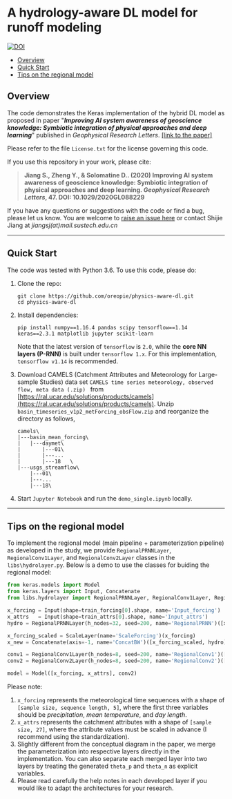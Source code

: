 # A hydrology-aware DL model for runoff modeling
[![DOI](https://img.shields.io/badge/DOI-10.5281/zenodo.3856486-blue.svg)](https://doi.org/10.5281/zenodo.3856486)
- [Overview](#overview)
- [Quick Start](#quick-start)
- [Tips on the regional model](#tips-on-the-regional-model)

## Overview
The code demonstrates the Keras implementation of the hybrid DL model as proposed in paper "***Improving AI system awareness of geoscience knowledge: Symbiotic integration of physical approaches and deep learning***"  published in *Geophysical Research Letters*. [[link to the paper]](https://doi.org/10.1029/2020GL088229)

Please refer to the file `License.txt` for the license governing this code.

If you use this repository in your work, please cite:

> **Jiang S., Zheng Y., & Solomatine D.. (2020) Improving AI system awareness of geoscience knowledge: Symbiotic integration of physical approaches and deep learning. *Geophysical Research Letters*, 47. DOI: 10.1029/2020GL088229**

If you have any questions or suggestions with the code or find a bug, please let us know. You are welcome to [raise an issue here](https://github.com/oreopie/physics-aware-dl/issues) or contact Shijie Jiang at *jiangsj(at)mail.sustech.edu.cn*

------

## Quick Start

The code was tested with Python 3.6. To use this code, please do:

1. Clone the repo:

   ```shell
   git clone https://github.com/oreopie/physics-aware-dl.git
   cd physics-aware-dl
   ```

2. Install dependencies:

   ```shell
   pip install numpy==1.16.4 pandas scipy tensorflow==1.14 keras==2.3.1 matplotlib jupyter scikit-learn
   ```

   Note that the latest version of `tensorflow` is `2.0`, while the **core NN layers (P-RNN)** is built under `tensorflow 1.x`. For this implementation, `tensorflow v1.14` is recommended.

3. Download CAMELS (Catchment Attributes and Meteorology for Large-sample Studies) data set  `CAMELS time series meteorology, observed flow, meta data (.zip) `  from [https://ral.ucar.edu/solutions/products/camels](https://ral.ucar.edu/solutions/products/camels). Unzip `basin_timeseries_v1p2_metForcing_obsFlow.zip` and reorganize the directory as follows,

   ```
   camels\
   |---basin_mean_forcing\
   |   |---daymet\
   |       |---01\
   |       |---...	
   |       |---18	\
   |---usgs_streamflow\
       |---01\
       |---...	
       |---18\
   ```

4. Start `Jupyter Notebook` and run the `demo_single.ipynb` locally.
------

## Tips on the regional model

To implement the regional model (main pipeline + parameterization pipeline) as developed in the study, we provide `RegionalPRNNLayer`, `RegionalConv1Layer`, and `RegionalConv2Layer` classes in the `libs\hydrolayer.py`. Below is a demo to use the classes for buiding the regional model:

   ```python
from keras.models import Model
from keras.layers import Input, Concatenate
from libs.hydrolayer import RegionalPRNNLayer, RegionalConv1Layer, RegionalConv2Layer, ScaleLayer

x_forcing = Input(shape=train_forcing[0].shape, name='Input_forcing')
x_attrs   = Input(shape=train_attrs[0].shape, name='Input_attrs')
hydro = RegionalPRNNLayer(h_nodes=32, seed=200, name='RegionalPRNN')([x_forcing, x_attrs])

x_forcing_scaled = ScaleLayer(name='ScaleForcing')(x_forcing)
x_new = Concatenate(axis=-1, name='ConcatBW')([x_forcing_scaled, hydro])

conv1 = RegionalConv1Layer(h_nodes=8, seed=200, name='RegionalConv1')([x_new, x_attrs])
conv2 = RegionalConv2Layer(h_nodes=8, seed=200, name='RegionalConv2')([conv1, x_attrs])

model = Model([x_forcing, x_attrs], conv2)
   ```

Please note:
1. `x_forcing` represents the meteorological time sequences with a shape of `[sample size, sequence length, 5]`, where the first three variables should be *precipitation*, *mean temperature*, and *day length*.
2. `x_attrs` represents the catchment attributes with a shape of `[sample size, 27]`, where the attribute values must be scaled in advance (I recommend using the standardization).
3. Slightly different from the conceptual diagram in the paper, we merge the parameterization into respective layers directly in the implementation. You can also separate each merged layer into two layers by treating the generated `theta_p` and `theta_n` as explicit variables.
4. Please read carefully the help notes in each developed layer if you would like to adapt the architectures for your research.
